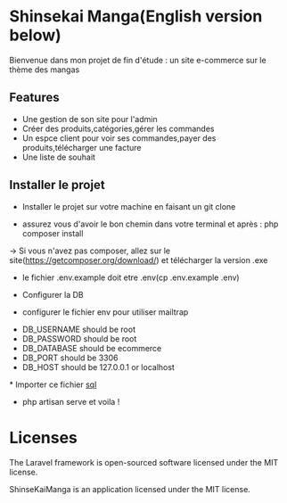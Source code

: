 
# Shinsekai Manga(English version below)

Bienvenue dans mon projet de fin d'étude : un site e-commerce sur le thème des mangas


## Features

- Une gestion de son site pour l'admin
- Créer des produits,catégories,gérer les commandes
- Un espce client pour voir ses commandes,payer des produits,télécharger une facture
- Une liste de souhait


## Installer le projet

 * Installer le projet sur votre machine en faisant un git clone

 * assurez vous d'avoir le bon chemin dans votre terminal et après : php composer install

  -> Si vous n'avez pas composer, allez sur le site(https://getcomposer.org/download/) et télécharger la version .exe

  * le fichier .env.example doit etre .env(cp .env.example .env)

  * Configurer la DB

  * configurer le fichier env pour utiliser mailtrap

<ul>
    <li>DB_USERNAME should be root</li>
    <li>DB_PASSWORD should be root</li>
    <li>DB_DATABASE should be ecommerce</li>
    <li>DB_PORT should be 3306</li>
    <li>DB_HOST should be 127.0.0.1 or localhost</li>
</ul>
* Importer ce fichier <a href="https://drive.google.com/file/d/1wHcT92YbDdbkYtBnZny4Wrj43C408Dqm/view?usp=sharing" target="blank"> sql </a>


* php artisan serve et voila ! 

<h1>Licenses</h1>
The Laravel framework is open-sourced software licensed under the MIT license.

ShinseKaiManga is an application licensed under the MIT license.
